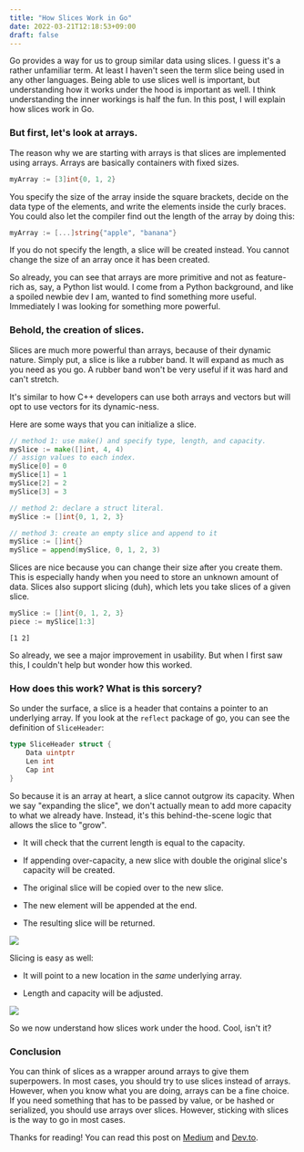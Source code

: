 ```yaml
---
title: "How Slices Work in Go"
date: 2022-03-21T12:18:53+09:00
draft: false
---
```


Go provides a way for us to group similar data using slices. I guess it's a rather unfamiliar term. At least I haven't seen the term slice being used in any other languages. Being able to use slices well is important, but understanding how it works under the hood is important as well. I think understanding the inner workings is half the fun. In this post, I will explain how slices work in Go.

### But first, let's look at arrays.

The reason why we are starting with arrays is that slices are implemented using arrays. Arrays are basically containers with fixed sizes.

```go
myArray := [3]int{0, 1, 2}
```

You specify the size of the array inside the square brackets, decide on the data type of the elements, and write the elements inside the curly braces. You could also let the compiler find out the length of the array by doing this:

```go
myArray := [...]string{"apple", "banana"}
```

If you do not specify the length, a slice will be created instead. You cannot change the size of an array once it has been created.

So already, you can see that arrays are more primitive and not as feature-rich as, say, a Python list would. I come from a Python background, and like a spoiled newbie dev I am, wanted to find something more useful. Immediately I was looking for something more powerful.

### Behold, the creation of slices.

Slices are much more powerful than arrays, because of their dynamic nature. Simply put, a slice is like a rubber band. It will expand as much as you need as you go. A rubber band won't be very useful if it was hard and can't stretch.

It's similar to how C++ developers can use both arrays and vectors but will opt to use vectors for its dynamic-ness.

Here are some ways that you can initialize a slice.

```go
// method 1: use make() and specify type, length, and capacity.
mySlice := make([]int, 4, 4)
// assign values to each index.
mySlice[0] = 0
mySlice[1] = 1
mySlice[2] = 2
mySlice[3] = 3

// method 2: declare a struct literal.
mySlice := []int{0, 1, 2, 3}

// method 3: create an empty slice and append to it
mySlice := []int{}
mySlice = append(mySlice, 0, 1, 2, 3)
```

Slices are nice because you can change their size after you create them. This is especially handy when you need to store an unknown amount of data. Slices also support slicing (duh), which lets you take slices of a given slice.

```go
mySlice := []int{0, 1, 2, 3}
piece := mySlice[1:3]
```

```
[1 2]
```

So already, we see a major improvement in usability. But when I first saw this, I couldn't help but wonder how this worked.

### How does this work? What is this sorcery?

So under the surface, a slice is a header that contains a pointer to an underlying array. If you look at the `reflect` package of go, you can see the definition of `SliceHeader`:

```go
type SliceHeader struct {
    Data uintptr
    Len int
    Cap int
}
```

So because it is an array at heart, a slice cannot outgrow its capacity. When we say "expanding the slice", we don't actually mean to add more capacity to what we already have. Instead, it's this behind-the-scene logic that allows the slice to "grow".

- It will check that the current length is equal to the capacity.

- If appending over-capacity, a new slice with double the original slice's capacity will be created.

- The original slice will be copied over to the new slice.

- The new element will be appended at the end.

- The resulting slice will be returned.

![](/grow-slices-go.png)

Slicing is easy as well:

- It will point to a new location in the *same* underlying array.

- Length and capacity will be adjusted.

![](/slicing-slices-go.png)

So we now understand how slices work under the hood. Cool, isn't it?

### Conclusion

You can think of slices as a wrapper around arrays to give them superpowers. In most cases, you should try to use slices instead of arrays. However, when you know what you are doing, arrays can be a fine choice. If you need something that has to be passed by value, or be hashed or serialized, you should use arrays over slices. However, sticking with slices is the way to go in most cases.

Thanks for reading! You can read this post on [Medium](https://medium.com/@jpoly1219/how-slices-work-in-go-fbc772514001) and [Dev.to](https://dev.to/jpoly1219/how-slices-work-in-go-47nc).
